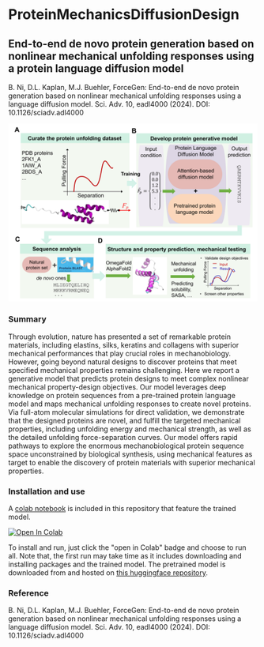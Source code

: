 # ProteinMechanicsDiffusionDesign

## End-to-end de novo protein generation based on nonlinear mechanical unfolding responses using a protein language diffusion model

B. Ni, D.L. Kaplan, M.J. Buehler, ForceGen: End-to-end de novo protein generation based on nonlinear mechanical unfolding responses using a language diffusion model. Sci. Adv. 10, eadl4000 (2024). DOI: 10.1126/sciadv.adl4000

![plot](./documents/Figure1.png)

### Summary
Through evolution, nature has presented a set of remarkable protein materials, including elastins, silks, keratins and collagens with superior mechanical performances that play crucial roles in mechanobiology. However, going beyond natural designs to discover proteins that meet specified mechanical properties remains challenging. Here we report a generative model that predicts protein designs to meet complex nonlinear mechanical property-design objectives. Our model leverages deep knowledge on protein sequences from a pre-trained protein language model and maps mechanical unfolding responses to create novel proteins. Via full-atom molecular simulations for direct validation, we demonstrate that the designed proteins are novel, and fulfill the targeted mechanical properties, including unfolding energy and mechanical strength, as well as the detailed unfolding force-separation curves. Our model offers rapid pathways to explore the enormous mechanobiological protein sequence space unconstrained by biological synthesis, using mechanical features as target to enable the discovery of protein materials with superior mechanical properties.


### Installation and use

A [colab notebook](./notebook_for_colab/pLDM_inference_standalone_colab.ipynb) is included in this repository that feature the trained model. <br />

<a target="_blank" href="https://colab.research.google.com/github/lamm-mit/ProteinMechanicsDiffusionDesign/blob/main/notebook_for_colab/pLDM_inference_standalone_colab.ipynb">
  <img src="https://colab.research.google.com/assets/colab-badge.svg" alt="Open In Colab"/>
</a> 
  

To install and run, just click the "open in Colab" badge and choose to run all.
Note that, the first run may take time as it includes downloading and installing packages and the trained model.
The pretrained model is downloaded from and hosted on [this huggingface repository](https://huggingface.co/lamm-mit/ProteinMechanicsDiffusionDesign).

### Reference

B. Ni, D.L. Kaplan, M.J. Buehler, ForceGen: End-to-end de novo protein generation based on nonlinear mechanical unfolding responses using a language diffusion model. Sci. Adv. 10, eadl4000 (2024). DOI: 10.1126/sciadv.adl4000
